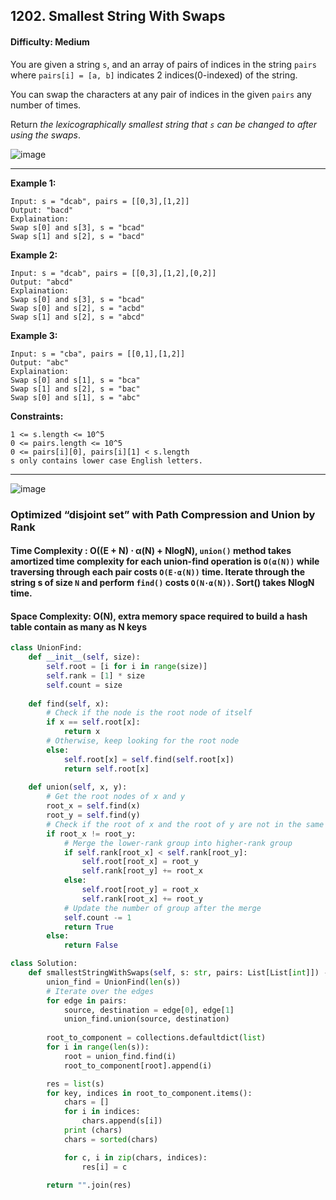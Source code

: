 ## 1202. Smallest String With Swaps



#### Difficulty: Medium

You are given a string ```s```, and an array of pairs of indices in the string ```pairs``` where ```pairs[i] = [a, b]``` indicates 2 indices(0-indexed) of the string.

You can swap the characters at any pair of indices in the given ```pairs``` any number of times.

Return _the lexicographically smallest string that ```s``` can be changed to after using the swaps_.

![image](https://user-images.githubusercontent.com/35042430/211417589-38e64021-9824-4dd6-9b2c-b14089b5375e.png)

---

__Example 1:__
```
Input: s = "dcab", pairs = [[0,3],[1,2]]
Output: "bacd"
Explaination: 
Swap s[0] and s[3], s = "bcad"
Swap s[1] and s[2], s = "bacd"
```

__Example 2:__
```
Input: s = "dcab", pairs = [[0,3],[1,2],[0,2]]
Output: "abcd"
Explaination: 
Swap s[0] and s[3], s = "bcad"
Swap s[0] and s[2], s = "acbd"
Swap s[1] and s[2], s = "abcd"
```

__Example 3:__
```
Input: s = "cba", pairs = [[0,1],[1,2]]
Output: "abc"
Explaination: 
Swap s[0] and s[1], s = "bca"
Swap s[1] and s[2], s = "bac"
Swap s[0] and s[1], s = "abc"
```

__Constraints:__
```
1 <= s.length <= 10^5
0 <= pairs.length <= 10^5
0 <= pairs[i][0], pairs[i][1] < s.length
s only contains lower case English letters.
```

---

![image](https://leetcode.com/problems/smallest-string-with-swaps/solutions/1862995/Figures/1202/Slide1.png)

### Optimized “disjoint set” with Path Compression and Union by Rank
#### Time Complexity : O((E + N) ⋅ α(N) + NlogN), ```union()``` method takes amortized time complexity for each union-find operation is ```O(α(N))``` while traversing through each pair costs ```O(E⋅α(N))``` time. Iterate through the string s of size ```N``` and perform ```find()``` costs ```O(N⋅α(N))```. Sort() takes NlogN time.
#### Space Complexity: O(N), extra memory space required to build a hash table contain as many as N keys 

```Python
class UnionFind:
    def __init__(self, size):
        self.root = [i for i in range(size)]
        self.rank = [1] * size
        self.count = size
    
    def find(self, x):
        # Check if the node is the root node of itself
        if x == self.root[x]:
            return x
        # Otherwise, keep looking for the root node
        else:
            self.root[x] = self.find(self.root[x])
            return self.root[x]
    
    def union(self, x, y):
        # Get the root nodes of x and y
        root_x = self.find(x)
        root_y = self.find(y)
        # Check if the root of x and the root of y are not in the same group
        if root_x != root_y:
            # Merge the lower-rank group into higher-rank group
            if self.rank[root_x] < self.rank[root_y]:
                self.root[root_x] = root_y
                self.rank[root_y] += root_x
            else:
                self.root[root_y] = root_x
                self.rank[root_x] += root_y
            # Update the number of group after the merge
            self.count -= 1
            return True
        else:
            return False

class Solution:
    def smallestStringWithSwaps(self, s: str, pairs: List[List[int]]) -> str:
        union_find = UnionFind(len(s))
        # Iterate over the edges
        for edge in pairs:
            source, destination = edge[0], edge[1]
            union_find.union(source, destination)
        
        root_to_component = collections.defaultdict(list)
        for i in range(len(s)):
            root = union_find.find(i)
            root_to_component[root].append(i)

        res = list(s)
        for key, indices in root_to_component.items():
            chars = []
            for i in indices:
                chars.append(s[i])
            print (chars)
            chars = sorted(chars)

            for c, i in zip(chars, indices):
                res[i] = c
                
        return "".join(res)
```
